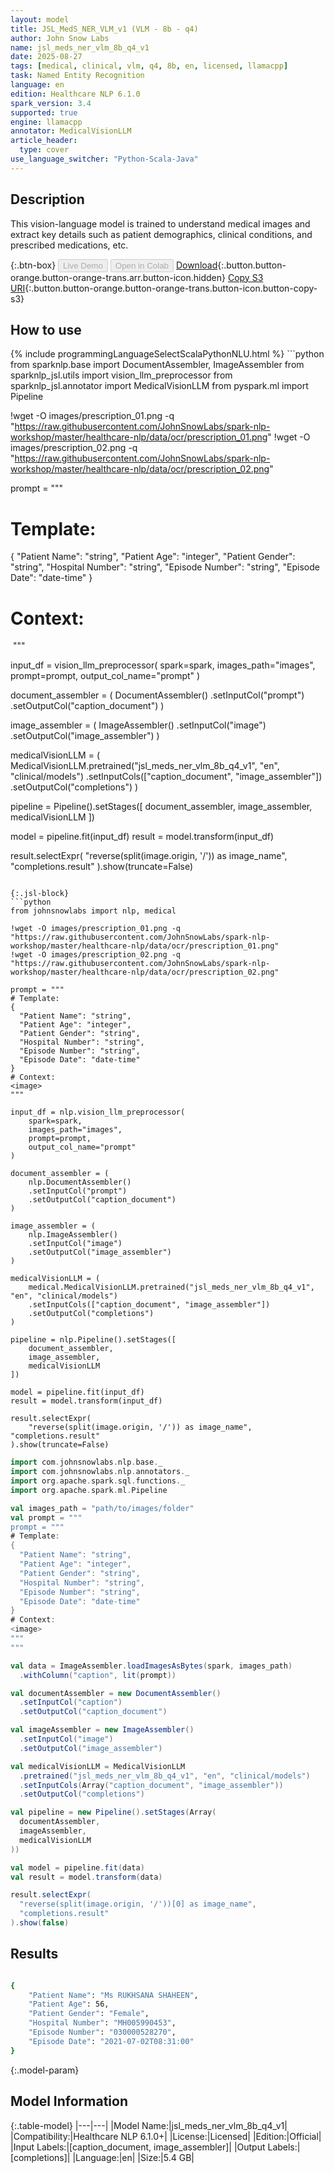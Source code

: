 ```yaml
---
layout: model
title: JSL_MedS_NER_VLM_v1 (VLM - 8b - q4)
author: John Snow Labs
name: jsl_meds_ner_vlm_8b_q4_v1
date: 2025-08-27
tags: [medical, clinical, vlm, q4, 8b, en, licensed, llamacpp]
task: Named Entity Recognition
language: en
edition: Healthcare NLP 6.1.0
spark_version: 3.4
supported: true
engine: llamacpp
annotator: MedicalVisionLLM
article_header:
  type: cover
use_language_switcher: "Python-Scala-Java"
---
```


## Description

This vision-language model is trained to understand medical images and extract key details such as patient demographics, clinical conditions, and prescribed medications, etc.

{:.btn-box}
<button class="button button-orange" disabled>Live Demo</button>
<button class="button button-orange" disabled>Open in Colab</button>
[Download](https://s3.amazonaws.com/auxdata.johnsnowlabs.com/clinical/models/jsl_meds_ner_vlm_8b_q4_v1_en_6.1.0_3.4_1756300039407.zip){:.button.button-orange.button-orange-trans.arr.button-icon.hidden}
[Copy S3 URI](s3://auxdata.johnsnowlabs.com/clinical/models/jsl_meds_ner_vlm_8b_q4_v1_en_6.1.0_3.4_1756300039407.zip){:.button.button-orange.button-orange-trans.button-icon.button-copy-s3}

## How to use



<div class="tabs-box" markdown="1">
{% include programmingLanguageSelectScalaPythonNLU.html %}
```python
from sparknlp.base import DocumentAssembler, ImageAssembler
from sparknlp_jsl.utils import vision_llm_preprocessor
from sparknlp_jsl.annotator import MedicalVisionLLM
from pyspark.ml import Pipeline

!wget -O images/prescription_01.png -q "https://raw.githubusercontent.com/JohnSnowLabs/spark-nlp-workshop/master/healthcare-nlp/data/ocr/prescription_01.png"
!wget -O images/prescription_02.png -q "https://raw.githubusercontent.com/JohnSnowLabs/spark-nlp-workshop/master/healthcare-nlp/data/ocr/prescription_02.png"

prompt = """
# Template:
{
  "Patient Name": "string",
  "Patient Age": "integer",
  "Patient Gender": "string",
  "Hospital Number": "string",
  "Episode Number": "string",
  "Episode Date": "date-time"
}
# Context:
<image>
"""

input_df = vision_llm_preprocessor(
    spark=spark,
    images_path="images",
    prompt=prompt,
    output_col_name="prompt"
)

document_assembler = (
    DocumentAssembler()
    .setInputCol("prompt")
    .setOutputCol("caption_document")
)

image_assembler = (
    ImageAssembler()
    .setInputCol("image")
    .setOutputCol("image_assembler")
)

medicalVisionLLM = (
    MedicalVisionLLM.pretrained("jsl_meds_ner_vlm_8b_q4_v1", "en", "clinical/models")
    .setInputCols(["caption_document", "image_assembler"])
    .setOutputCol("completions")
)

pipeline = Pipeline().setStages([
    document_assembler,
    image_assembler,
    medicalVisionLLM
])

model = pipeline.fit(input_df)
result = model.transform(input_df)

result.selectExpr(
    "reverse(split(image.origin, '/')) as image_name", "completions.result"
).show(truncate=False)

```

{:.jsl-block}
```python
from johnsnowlabs import nlp, medical

!wget -O images/prescription_01.png -q "https://raw.githubusercontent.com/JohnSnowLabs/spark-nlp-workshop/master/healthcare-nlp/data/ocr/prescription_01.png"
!wget -O images/prescription_02.png -q "https://raw.githubusercontent.com/JohnSnowLabs/spark-nlp-workshop/master/healthcare-nlp/data/ocr/prescription_02.png"

prompt = """
# Template:
{
  "Patient Name": "string",
  "Patient Age": "integer",
  "Patient Gender": "string",
  "Hospital Number": "string",
  "Episode Number": "string",
  "Episode Date": "date-time"
}
# Context:
<image>
"""

input_df = nlp.vision_llm_preprocessor(
    spark=spark,
    images_path="images",
    prompt=prompt,
    output_col_name="prompt"
)

document_assembler = (
    nlp.DocumentAssembler()
    .setInputCol("prompt")
    .setOutputCol("caption_document")
)

image_assembler = (
    nlp.ImageAssembler()
    .setInputCol("image")
    .setOutputCol("image_assembler")
)

medicalVisionLLM = (
    medical.MedicalVisionLLM.pretrained("jsl_meds_ner_vlm_8b_q4_v1", "en", "clinical/models")
    .setInputCols(["caption_document", "image_assembler"])
    .setOutputCol("completions")
)

pipeline = nlp.Pipeline().setStages([
    document_assembler,
    image_assembler,
    medicalVisionLLM
])

model = pipeline.fit(input_df)
result = model.transform(input_df)

result.selectExpr(
    "reverse(split(image.origin, '/')) as image_name", "completions.result"
).show(truncate=False)

```
```scala
import com.johnsnowlabs.nlp.base._
import com.johnsnowlabs.nlp.annotators._
import org.apache.spark.sql.functions._
import org.apache.spark.ml.Pipeline

val images_path = "path/to/images/folder"
val prompt = """
prompt = """
# Template:
{
  "Patient Name": "string",
  "Patient Age": "integer",
  "Patient Gender": "string",
  "Hospital Number": "string",
  "Episode Number": "string",
  "Episode Date": "date-time"
}
# Context:
<image>
"""
"""

val data = ImageAssembler.loadImagesAsBytes(spark, images_path)
  .withColumn("caption", lit(prompt))

val documentAssembler = new DocumentAssembler()
  .setInputCol("caption")
  .setOutputCol("caption_document")

val imageAssembler = new ImageAssembler()
  .setInputCol("image")
  .setOutputCol("image_assembler")

val medicalVisionLLM = MedicalVisionLLM
  .pretrained("jsl_meds_ner_vlm_8b_q4_v1", "en", "clinical/models")
  .setInputCols(Array("caption_document", "image_assembler"))
  .setOutputCol("completions")

val pipeline = new Pipeline().setStages(Array(
  documentAssembler,
  imageAssembler,
  medicalVisionLLM
))

val model = pipeline.fit(data)
val result = model.transform(data)

result.selectExpr(
  "reverse(split(image.origin, '/'))[0] as image_name",
  "completions.result"
).show(false)

```
</div>

## Results

```bash

{
    "Patient Name": "Ms RUKHSANA SHAHEEN",
    "Patient Age": 56,
    "Patient Gender": "Female",
    "Hospital Number": "MH005990453",
    "Episode Number": "030000528270",
    "Episode Date": "2021-07-02T08:31:00"
}


```

{:.model-param}
## Model Information

{:.table-model}
|---|---|
|Model Name:|jsl_meds_ner_vlm_8b_q4_v1|
|Compatibility:|Healthcare NLP 6.1.0+|
|License:|Licensed|
|Edition:|Official|
|Input Labels:|[caption_document, image_assembler]|
|Output Labels:|[completions]|
|Language:|en|
|Size:|5.4 GB|